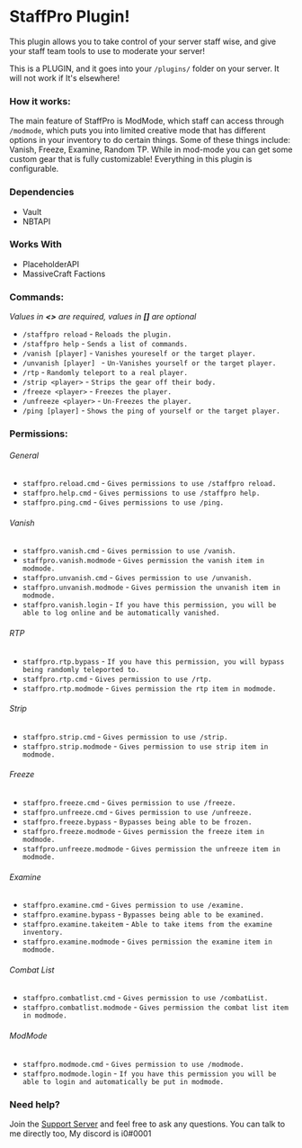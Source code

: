 # StaffPro Plugin!

This plugin allows you to take control of your server staff wise, and give your staff team tools to use to moderate your server!

This is a PLUGIN, and it goes into your `/plugins/` folder on your server. It will not work if It's elsewhere!

### How it works:

The main feature of StaffPro is ModMode, which staff can access through `/modmode`, which puts you into limited creative mode that has different
options in your inventory to do certain things. Some of these things include: Vanish, Freeze, Examine, Random TP. While in mod-mode you can get
some custom gear that is fully customizable! Everything in this plugin is configurable.

### Dependencies

- Vault
- NBTAPI

### Works With

- PlaceholderAPI
- MassiveCraft Factions

### Commands:

*Values in **<>** are required, values in **[]** are optional*

- ``/staffpro reload`` - ``Reloads the plugin.``
- ``/staffpro help`` - ``Sends a list of commands.``
- `/vanish [player]` - `Vanishes youreself or the target player.`
- `/unvanish [player] ` - `Un-Vanishes yourself or the target player.`
- `/rtp` - `Randomly teleport to a real player.`
- `/strip <player>` - `Strips the gear off their body.`
- `/freeze <player>` - `Freezes the player.`
- `/unfreeze <player>` - `Un-Freezes the player.`
- `/ping [player]` - `Shows the ping of yourself or the target player.`


### Permissions:

###### General
- ```staffpro.reload.cmd```   - ``Gives permissions to use /staffpro reload.``
- ```staffpro.help.cmd```   - ``Gives permissions to use /staffpro help.``
- ```staffpro.ping.cmd```   - ``Gives permissions to use /ping.``
###### Vanish
- `staffpro.vanish.cmd` - `Gives permission to use /vanish.`
- `staffpro.vanish.modmode` - `Gives permission the vanish item in modmode.`
- `staffpro.unvanish.cmd` - `Gives permission to use /unvanish.`
- `staffpro.unvanish.modmode` - `Gives permission the unvanish item in modmode.`
- `staffpro.vanish.login` - `If you have this permission, you will be able to log online and be automatically vanished.`
###### RTP
- `staffpro.rtp.bypass` - `If you have this permission, you will bypass being randomly teleported to.`
- `staffpro.rtp.cmd` - `Gives permission to use /rtp.`
- `staffpro.rtp.modmode` - `Gives permission the rtp item in modmode.`
###### Strip
- `staffpro.strip.cmd` - `Gives permission to use /strip.`
- `staffpro.strip.modmode` - `Gives permission to use strip item in modmode.`
###### Freeze
- `staffpro.freeze.cmd` - `Gives permission to use /freeze.`
- `staffpro.unfreeze.cmd` - `Gives permission to use /unfreeze.`
- `staffpro.freeze.bypass` - `Bypasses being able to be frozen.`
- `staffpro.freeze.modmode` - `Gives permission the freeze item in modmode.`
- `staffpro.unfreeze.modmode` - `Gives permission the unfreeze item in modmode.`
###### Examine
- `staffpro.examine.cmd` - `Gives permission to use /examine.`
- `staffpro.examine.bypass` - `Bypasses being able to be examined.`
- `staffpro.examine.takeitem` - `Able to take items from the examine inventory.`
- `staffpro.examine.modmode` - `Gives permission the examine item in modmode.`
###### Combat List
- `staffpro.combatlist.cmd` - `Gives permission to use /combatList.`
- `staffpro.combatlist.modmode` - `Gives permission the combat list item in modmode.`
###### ModMode
- `staffpro.modmode.cmd` - `Gives permission to use /modmode.`
- `staffpro.modmode.login` - `If you have this permission you will be able to login and automatically be put in modmode.`

### Need help?

Join the [Support Server](https://discord.i0dev.com/) and feel free to ask any questions. You can talk to me directly
too, My discord is i0#0001
